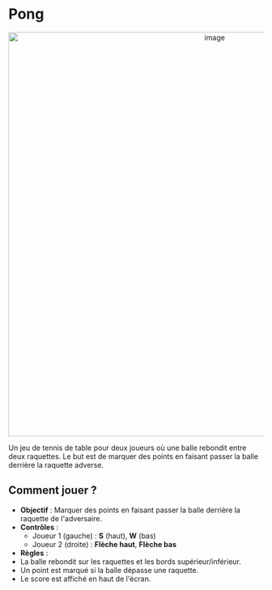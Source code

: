 # Pong
<div align="center">
  <img width="799" alt="image" src="https://github.com/user-attachments/assets/4502a26e-0627-483b-8e78-9875deda7c20" />
</div>

Un jeu de tennis de table pour deux joueurs où une balle rebondit entre deux raquettes. Le but est de marquer des points en faisant passer la balle derrière la raquette adverse.

## Comment jouer ?
* **Objectif** : Marquer des points en faisant passer la balle derrière la raquette de l'adversaire.
* **Contrôles** :
  * Joueur 1 (gauche) : **S** (haut), **W** (bas)
  * Joueur 2 (droite) : **Flèche haut**, **Flèche bas**
* **Règles** :
* La balle rebondit sur les raquettes et les bords supérieur/inférieur.
* Un point est marqué si la balle dépasse une raquette.
* Le score est affiché en haut de l'écran.
